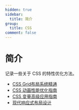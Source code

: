 ```yaml
---
hidden: true
sidebar:
  title: 简介
group:
  title: CSS
comment: false
---
```


# 简介

记录一些关于 CSS 的特性优化方法。

- [CSS Grid布局系统精通](./grid-layout.md)
- [CSS 动画性能优化指南](./animation-performance.md)
- [CSS 变量高级应用指南](./custom-properties.md)
- [现代响应式布局设计](./responsive-design.md)
